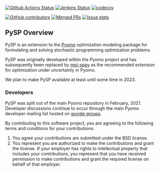 [![Github Actions Status](https://github.com/Pyomo/pysp/workflows/GitHub%20CI/badge.svg?event=push)](https://github.com/Pyomo/pysp/actions?query=event%3Apush+workflow%3A%22GitHub+CI%22)
[![Jenkins Status](https://img.shields.io/jenkins/s/https/software.sandia.gov/downloads/pub/pyomo/jenkins/PySP_trunk.svg?logo=jenkins&logoColor=white)](https://jenkins-srn.sandia.gov/job/Pyomo_pysp_trunk)
[![codecov](https://codecov.io/gh/Pyomo/pysp/branch/master/graph/badge.svg)](https://codecov.io/gh/Pyomo/pysp)

[![GitHub contributors](https://img.shields.io/github/contributors/pyomo/pysp.svg)](https://github.com/pyomo/pysp/graphs/contributors)
[![Merged PRs](https://img.shields.io/github/issues-pr-closed-raw/pyomo/pysp.svg?label=merged+PRs)](https://github.com/pyomo/pysp/pulls?q=is:pr+is:merged)
[![Issue stats](http://isitmaintained.com/badge/resolution/Pyomo/pysp.svg)](http://isitmaintained.com/project/pyomo/pysp)

## PySP Overview
PySP is an extension to the [Pyomo](https://github.com/Pyomo/pyomo)
optimization modeling package for formulating and solving stochastic
programming optimization problems.

PySP was originally developed within the Pyomo project and has
subsequently been replaced by
[mpi-sppy](https://github.com/Pyomo/mpi-sppy)
as the recommended extension for optimization under uncertainty in Pyomo.

We plan to make PySP available at least until some time in 2023.

### Developers

PySP was split out of the main Pyomo repository in February,
2021. Developer discussions continue to occur through the main Pyomo
developer mailing list hosted on [google
groups](https://groups.google.com/forum/#!forum/pyomo-developers).

By contributing to this software project, you are agreeing to the
following terms and conditions for your contributions:

1. You agree your contributions are submitted under the BSD license. 
2. You represent you are authorized to make the contributions and grant the license. If your employer has rights to intellectual property that includes your contributions, you represent that you have received permission to make contributions and grant the required license on behalf of that employer. 
